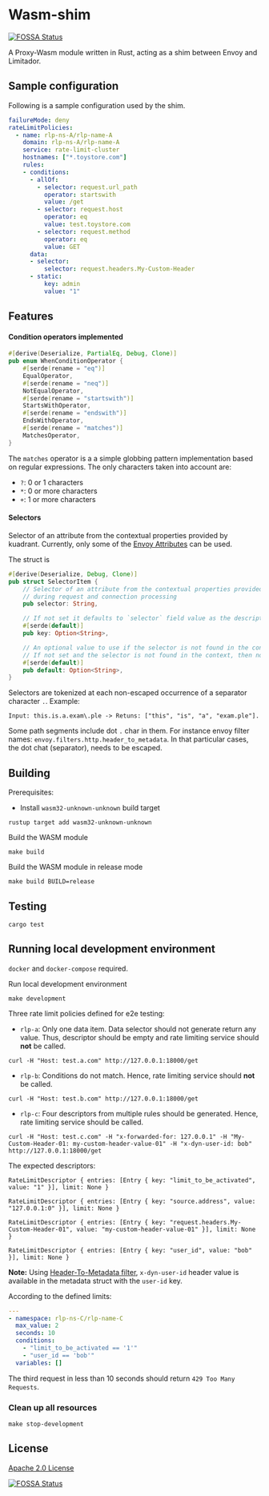 # Wasm-shim

[![FOSSA Status](https://app.fossa.com/api/projects/custom%2B162%2Fgit%2Bgithub.com%2FKuadrant%2Fwasm-shim.svg?type=shield&issueType=license)](https://app.fossa.com/projects/custom%2B162%2Fgit%2Bgithub.com%2FKuadrant%2Fwasm-shim?ref=badge_shield&issueType=license)

A Proxy-Wasm module written in Rust, acting as a shim between Envoy and Limitador.

## Sample configuration
Following is a sample configuration used by the shim.

```yaml
failureMode: deny
rateLimitPolicies:
  - name: rlp-ns-A/rlp-name-A
    domain: rlp-ns-A/rlp-name-A
    service: rate-limit-cluster
    hostnames: ["*.toystore.com"]
    rules:
    - conditions:
      - allOf:
        - selector: request.url_path
          operator: startswith
          value: /get
        - selector: request.host
          operator: eq
          value: test.toystore.com
        - selector: request.method
          operator: eq
          value: GET
      data:
      - selector:
          selector: request.headers.My-Custom-Header
      - static:
          key: admin
          value: "1"
```

## Features

#### Condition operators implemented

```Rust
#[derive(Deserialize, PartialEq, Debug, Clone)]
pub enum WhenConditionOperator {
    #[serde(rename = "eq")]
    EqualOperator,
    #[serde(rename = "neq")]
    NotEqualOperator,
    #[serde(rename = "startswith")]
    StartsWithOperator,
    #[serde(rename = "endswith")]
    EndsWithOperator,
    #[serde(rename = "matches")]
    MatchesOperator,
}
```

The `matches` operator is a a simple globbing pattern implementation based on regular expressions.
The only characters taken into account are:
* `?`: 0 or 1 characters
* `*`: 0 or more characters
* `+`: 1 or more characters

#### Selectors

Selector of an attribute from the contextual properties provided by kuadrant.
Currently, only some of the
[Envoy Attributes](https://www.envoyproxy.io/docs/envoy/latest/intro/arch_overview/advanced/attributes)
can be used.

The struct is

```Rust
#[derive(Deserialize, Debug, Clone)]
pub struct SelectorItem {
    // Selector of an attribute from the contextual properties provided by kuadrant
    // during request and connection processing
    pub selector: String,

    // If not set it defaults to `selector` field value as the descriptor key.
    #[serde(default)]
    pub key: Option<String>,

    // An optional value to use if the selector is not found in the context.
    // If not set and the selector is not found in the context, then no data is generated.
    #[serde(default)]
    pub default: Option<String>,
}
```

Selectors are tokenized at each non-escaped occurrence of a separator character `.`.
Example:

```
Input: this.is.a.exam\.ple -> Retuns: ["this", "is", "a", "exam.ple"].
```

Some path segments include dot `.` char in them. For instance envoy filter names: `envoy.filters.http.header_to_metadata`.
In that particular cases, the dot chat (separator), needs to be escaped.


## Building

Prerequisites:

* Install `wasm32-unknown-unknown` build target

```
rustup target add wasm32-unknown-unknown
```

Build the WASM module

```
make build
```

Build the WASM module in release mode

```
make build BUILD=release
```

## Testing

```
cargo test
```

## Running local development environment

`docker` and `docker-compose` required.

Run local development environment

```
make development
```

Three rate limit policies defined for e2e testing:

* `rlp-a`: Only one data item. Data selector should not generate return any value. Thus, descriptor should be empty and rate limiting service should **not** be called.

```
curl -H "Host: test.a.com" http://127.0.0.1:18000/get
```

* `rlp-b`: Conditions do not match. Hence, rate limiting service should **not** be called.

```
curl -H "Host: test.b.com" http://127.0.0.1:18000/get
```

* `rlp-c`: Four descriptors from multiple rules should be generated. Hence, rate limiting service should be called.

```
curl -H "Host: test.c.com" -H "x-forwarded-for: 127.0.0.1" -H "My-Custom-Header-01: my-custom-header-value-01" -H "x-dyn-user-id: bob" http://127.0.0.1:18000/get
```

The expected descriptors:

```
RateLimitDescriptor { entries: [Entry { key: "limit_to_be_activated", value: "1" }], limit: None }
```

```
RateLimitDescriptor { entries: [Entry { key: "source.address", value: "127.0.0.1:0" }], limit: None }
```

```
RateLimitDescriptor { entries: [Entry { key: "request.headers.My-Custom-Header-01", value: "my-custom-header-value-01" }], limit: None }
```

```
RateLimitDescriptor { entries: [Entry { key: "user_id", value: "bob" }], limit: None }
```

**Note:** Using [Header-To-Metadata filter](https://www.envoyproxy.io/docs/envoy/latest/configuration/http/http_filters/header_to_metadata_filter#config-http-filters-header-to-metadata), `x-dyn-user-id` header value is available in the metadata struct with the `user-id` key.

According to the defined limits:

```yaml
---
- namespace: rlp-ns-C/rlp-name-C
  max_value: 2
  seconds: 10
  conditions:
    - "limit_to_be_activated == '1'"
    - "user_id == 'bob'"
  variables: []
```

The third request in less than 10 seconds should return `429 Too Many Requests`.

### Clean up all resources

```
make stop-development
```

## License

[Apache 2.0 License](LICENSE)

[![FOSSA Status](https://app.fossa.com/api/projects/custom%2B162%2Fgit%2Bgithub.com%2FKuadrant%2Fwasm-shim.svg?type=large&issueType=license)](https://app.fossa.com/projects/custom%2B162%2Fgit%2Bgithub.com%2FKuadrant%2Fwasm-shim?ref=badge_large&issueType=license)
